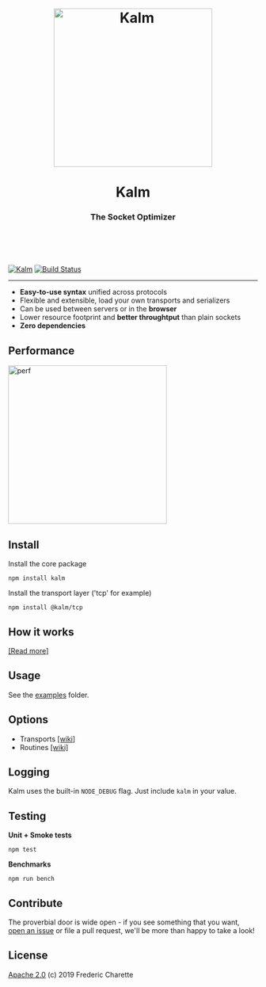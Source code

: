 <h1 align="center">
  <a title="The socket optimizer" href="http://kalm.js.org">
    <img alt="Kalm" width="320px" src="https://kalm.js.org/images/kalmv3.png" />
    <br/><br/>
  </a>
  Kalm
</h1>
<h3 align="center">
  The Socket Optimizer
  <br/><br/><br/>
</h3>
<br/>

[![Kalm](https://img.shields.io/npm/v/kalm.svg)](https://www.npmjs.com/package/kalm)
[![Build Status](https://travis-ci.org/kalm/kalm.js.svg?branch=master)](https://travis-ci.org/kalm/kalm.js)

---

- **Easy-to-use syntax** unified across protocols
- Flexible and extensible, load your own transports and serializers
- Can be used between servers or in the **browser**
- Lower resource footprint and **better throughtput** than plain sockets
- **Zero dependencies**


## Performance

<img align="center" alt="perf" width="320px" src="https://kalm.js.org/images/kalm-logo.png" />

## Install

Install the core package

`npm install kalm`

Install the transport layer ('tcp' for example)

`npm install @kalm/tcp`

## How it works

[[Read more]](https://github.com/kalm/kalm.js/wiki/How-it-works)

## Usage

See the [examples](https://github.com/kalm/kalm.js/tree/master/examples) folder.

## Options

- Transports [[wiki]](https://github.com/kalm/kalm.js/wiki/Transports)
- Routines  [[wiki]](https://github.com/kalm/kalm.js/wiki/Routines)

## Logging

Kalm uses the built-in `NODE_DEBUG` flag. Just include `kalm` in your value.

## Testing

**Unit + Smoke tests**

`npm test`

**Benchmarks**

`npm run bench`

## Contribute

The proverbial door is wide open - if you see something that you want, [open an issue](//github.com/kalm/kalm.js/issues/new) or file a pull request, we'll be more than happy to take a look!

## License 

[Apache 2.0](LICENSE) (c) 2019 Frederic Charette
